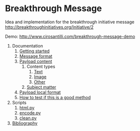 # Breakthrough Message

Idea and implementation for the breakthrough initiative message <http://breakthroughinitiatives.org/Initiative/2>

Demo: <http://www.cirosantilli.com/breakthrough-message-demo>

1.  Documentation
    1.  [Getting started](getting-started.md)
    1.  [Message format](message-format.md)
    1.  [Payload content](payload-content.md)
        1.  Content types
            1. [Text](text-content-type.md)
            1. [Image](image-content-type.md)
            1. [Other](other-content-types.md)
        1.  [Subject matter](subject-matter.md)
    1.  [Payload local format](payload-local-format.md)
    1.  [How to test if this is a good method](self-test.md)
1.  Scripts
    1. [html.py](html.py)
    1. [encode.py](encode.py)
    1. [clean.py](clean.py)
1.  [Bibliography](bibliography.md)
